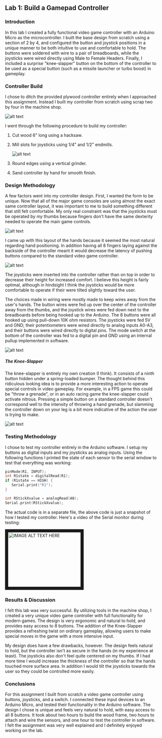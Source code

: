 
## Lab 1: Build a Gamepad Controller

### Introduction
In this lab I created a fully functional video game controller with an Arduino Micro as the microcontroller. I built the base design from scratch using a section of 2 by 4, and configured the button and joystick positions in a unique manner to be both intuitive to use and comfortable to hold. The buttons were soldered with wire to a pair of breadboards, while the joysticks were wired directly using Male to Female Headers. Finally, I included a surprise "knee-slapper" button on the bottom of the controller to be used as a special button (such as a missile launcher or turbo boost) in gameplay.

### Controller Build
I chose to ditch the provided plywood controller entirely when I approached this assignment. Instead I built my controller from scratch using scrap two by four in the machine shop.

![alt text](http://i.imgur.com/euExAvc.jpg "Full Controller")

I went through the following procedure to build my controller:

1. Cut wood 6" long using a hacksaw.
2. Mill slots for joysticks using 1/4"  and 1/2" endmills.

   ![alt text](http://i.imgur.com/K8gVV7t.jpg "Milled slots")

3. Round edges using a vertical grinder.
4. Sand controller by hand for smooth finish.

### Design Methodology
A few factors went into my controller design. First, I wanted the form to be unique. Now that all of the major game consoles are using almost the exact same controller layout, it was important to me to build something different that still felt comfortable. My only real constraint was that the joysticks must be operated by my thumbs because fingers don't have the same dexterity needed to operate the main game controls.

![alt text](http://i.imgur.com/8sg2NUQ.jpg "Joysticks")


I came up with this layout of the hands because it seemed the most natural regarding hand positioning. In addition having all 8 fingers laying against the backside of the controller meant it would decrease the latency of pushing buttons compared to the standard video game controller.

![alt text](http://i.imgur.com/rNsAUDN.jpg "Backside")

The joysticks were inserted into the controller rather than on top in order to decrease their height for increased comfort. I believe this height is fairly optimal, although in hindsight I think the joysticks would be more comfortable to operate if their were tilted slightly toward the user. 

The choices made in wiring were mostly made to keep wires away from the user's hands. The button wires were fed up over the center of the controller away from the thumbs, and the joystick wires were fed down next to the breadboards before being hooked up to the Arduino. The 8 buttons were all hooked up using pull-down 10K ohm resistors. The joysticks were fed 5V and GND; their potentiometers were wired directly to analog inputs A0-A3, and their buttons were wired directly to digital pins. The mode switch at the bottom of the controller was fed to a digital pin and GND using an internal pullup implemented in software. 

![alt text](http://i.imgur.com/Fk36P9M.jpg "Wiring")

##### The Knee-Slapper
The knee-slapper is entirely my own creation (I think). It consists of a ninth button hidden under a spring-loaded bumper. The thought behind this ridiculous looking idea is to provide a more interesting action to operate special controls in video gameplay. For example, in a FPS game this could be "throw a grenade", or in an auto racing game the knee-slapper could activate nitrous. Pressing a simple button on a standard controller doesn't correspond well to the intensity of throwing a hand grenade, but slamming the controller down on your leg is a bit more indicative of the action the user is trying to make. 

![alt text](http://i.imgur.com/f0hU332.jpg "Knee-Slapper")

### Testing Methodology
I chose to test my controller entirely in the Arduino software. I setup my buttons as digital inputs and my joysticks as analog inputs. Using the following functions I printed the state of each sensor to the serial window to test that everything was working:

```c
pinMode(R1, INPUT);
int R1state = digitalRead(R1);
if (R1state == HIGH) {     
   Serial.print("R1");
}
```

```c
int RStickXvalue = analogRead(A0);
Serial.print(RStickXvalue);
```

The actual code is in a separate file, the above code is just a snapshot of how I tested my controller. Here's a video of the Serial monitor during testing:

<a href="http://www.youtube.com/watch?feature=player_embedded&v=DcaYZh32Ow4
" target="_blank"><img src="http://img.youtube.com/vi/DcaYZh32Ow4/0.jpg" 
alt="IMAGE ALT TEXT HERE" width="240" height="180" border="10" /></a>

### Results & Discussion
I felt this lab was very successful. By utilizing tools in the machine shop, I created a very unique video game controller with full functionality for modern games. The design is very ergonomic and natural to hold, and provides easy access to 8 buttons. The addition of the Knee-Slapper provides a refreshing twist on ordinary gameplay, allowing users to make special moves in the game with a more intensive input. 

My design does have a few drawbacks, however. The design feels natural to hold, but the controller isn't as secure in the hands (in my experience at least). The joysticks also don't feel quite centered on my thumbs. If I had more time I would increase the thickness of the controller so that the hands touched more surface area. In addition I would tilt the joysticks towards the user so they could be controlled more easily.

### Conclusions
For this assignment I built from scratch a video game controller using buttons, joysticks, and a switch. I connected these input devices to an Arduino Micro, and tested their functionality in the Arduino software. The design I chose is unique and feels very natural to hold, with easy access to all 8 buttons. It took about two hours to build the wood frame, two hours to attach and wire the sensors, and one hour to test the controller in software. I felt the assignment was very well explained and I definitely enjoyed working on the lab.
